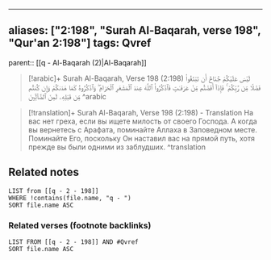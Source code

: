 
---
aliases: ["2:198", "Surah Al-Baqarah, verse 198", "Qur'an 2:198"]
tags: Qvref
---

parent:: [[q - Al-Baqarah (2)|Al-Baqarah]]

> [!arabic]+ Surah Al-Baqarah, Verse 198 (2:198)
> <span class="quran-arabic">لَيْسَ عَلَيْكُمْ جُنَاحٌ أَن تَبْتَغُوا۟ فَضْلًا مِّن رَّبِّكُمْ ۚ فَإِذَآ أَفَضْتُم مِّنْ عَرَفَـٰتٍ فَٱذْكُرُوا۟ ٱللَّهَ عِندَ ٱلْمَشْعَرِ ٱلْحَرَامِ ۖ وَٱذْكُرُوهُ كَمَا هَدَىٰكُمْ وَإِن كُنتُم مِّن قَبْلِهِۦ لَمِنَ ٱلضَّآلِّينَ</span>
^arabic

> [!translation]+ Surah Al-Baqarah, Verse 198 (2:198) - Translation
> На вас нет греха, если вы ищете милость от своего Господа. А когда вы вернетесь с Арафата, поминайте Аллаха в Заповедном месте. Поминайте Его, поскольку Он наставил вас на прямой путь, хотя прежде вы были одними из заблудших.
^translation



## Related notes
```dataview
LIST from [[q - 2 - 198]]
WHERE !contains(file.name, "q - ")
SORT file.name ASC
```

### Related verses (footnote backlinks)
```dataview
LIST FROM [[q - 2 - 198]] AND #Qvref
SORT file.name ASC
```

